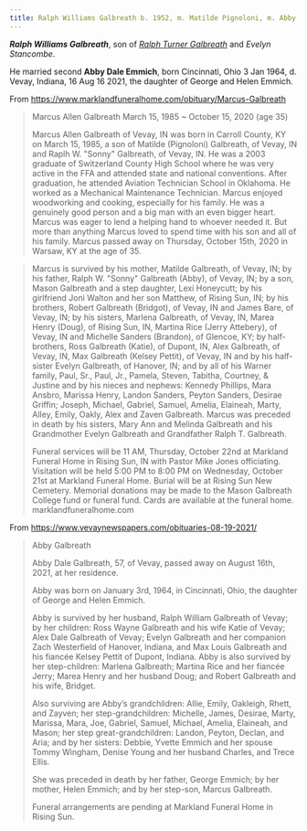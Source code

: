 ```yaml
---
title: Ralph Williams Galbreath b. 1952, m. Matilde Pignoloni, m. Abby Dale Emmich
---
```

***Ralph Williams Galbreath***, son of *[Ralph Turner Galbreath](galbreath-ralph-turner-1911.md)* and *Evelyn Stancombe*.

He married second **Abby Dale Emmich**, born Cincinnati, Ohio 3 Jan 1964, d. Vevay, Indiana,  16 Aug 16 2021, the daughter of George and Helen Emmich.


From https://www.marklandfuneralhome.com/obituary/Marcus-Galbreath

> Marcus Allen Galbreath
> March 15, 1985 ~ October 15, 2020 (age 35)
>
> Marcus Allen Galbreath of Vevay, IN was born in Carroll County, KY on March 15, 1985, a son of Matilde (Pignoloni) Galbreath, of Vevay, IN and Raplh W. "Sonny" Galbreath, of Vevay, IN. He was a 2003 graduate of Switzerland County High School where he was very active in the FFA and attended state and national conventions. After graduation, he attended Aviation Technician School in Oklahoma. He worked as a Mechanical Maintenance Technician. Marcus enjoyed woodworking and cooking, especially for his family. He was a genuinely good person and a big man with an even bigger heart. Marcus was eager to lend a helping hand to whoever needed it. But more than anything Marcus loved to spend time with his son and all of his family. Marcus passed away on Thursday, October 15th, 2020 in Warsaw, KY at the age of 35.

> Marcus is survived by his mother, Matilde Galbreath, of Vevay, IN; by his father, Ralph W. "Sonny" Galbreath (Abby), of Vevay, IN; by a son, Mason Galbreath and a step daughter, Lexi Honeycutt; by his girlfriend Joni Walton and her son Matthew, of Rising Sun, IN; by his brothers, Robert Galbreath (Bridgot), of Vevay, IN and James Bare, of Vevay, IN; by his sisters, Marlena Galbreath, of Vevay, IN, Marea Henry (Doug), of Rising Sun, IN, Martina Rice (Jerry Attebery), of Vevay, IN and Michelle Sanders (Brandon), of Glencoe, KY; by half-brothers, Ross Galbreath  (Katie), of Dupont, IN, Alex Galbreath, of Vevay, IN, Max Galbreath (Kelsey Pettit), of Vevay, IN and by his half-sister Evelyn Galbreath, of Hanover, IN; and by all of his Warner family, Paul, Sr., Paul, Jr., Pamela, Steven, Tabitha, Courtney, & Justine and by his nieces and nephews: Kennedy Phillips, Mara Ansbro, Marissa Henry, Landon Sanders, Peyton Sanders, Desirae Griffin; Joseph, Michael, Gabriel, Samuel, Amelia, Elaineah, Marty, Alley, Emily, Oakly, Alex and Zaven Galbreath. Marcus was preceded in death by his sisters, Mary Ann and Melinda Galbreath and his Grandmother Evelyn Galbreath and Grandfather Ralph T. Galbreath.
> 
> Funeral services will be 11 AM, Thursday, October 22nd at Markland Funeral Home in Rising Sun, IN with Pastor Mike Jones officiating. Visitation will be held 5:00 PM to 8:00 PM on Wednesday, October 21st at Markland Funeral Home. Burial will be at Rising Sun New Cemetery. Memorial donations may be made to the Mason Galbreath College fund or funeral fund. Cards are available at the funeral home. marklandfuneralhome.com


From https://www.vevaynewspapers.com/obituaries-08-19-2021/

> Abby Galbreath
> 
>  Abby Dale Galbreath, 57, of Vevay, passed away on August 16th, 2021, at her residence.
>
>  Abby was born on January 3rd, 1964, in Cincinnati, Ohio, the daughter of George and Helen Emmich.
>
>  Abby is survived by her husband, Ralph William Galbreath of Vevay; by her children: Ross Wayne Galbreath and his wife Katie of  Vevay; Alex Dale Galbreath of Vevay; Evelyn Galbreath and her companion Zach Westerfield of Hanover, Indiana, and Max Louis Galbreath and his fiancée Kelsey Pettit of Dupont, Indiana. Abby is also survived by her step-children: Marlena Galbreath; Martina Rice and her fiancée Jerry; Marea Henry and her husband Doug; and Robert Galbreath and his wife, Bridget.
>
> Also surviving are Abby’s grandchildren: Allie, Emily, Oakleigh, Rhett, and Zayven; her step-grandchildren: Michelle, James, Desirae, Marty, Marissa, Mara, Joe, Gabriel, Samuel, Michael, Amelia, Elaineah, and Mason; her step great-grandchildren: Landon, Peyton, Declan, and Aria; and by her sisters: Debbie, Yvette Emmich and her spouse Tommy Wingham, Denise Young and her husband Charles, and Trece Ellis.
>
>  She was preceded in death by her father, George Emmich; by her mother, Helen Emmich; and by her step-son, Marcus Galbreath.
>
>  Funeral arrangements are pending at Markland Funeral Home in Rising Sun.
